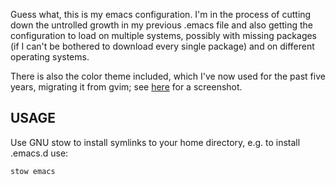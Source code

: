Guess what, this is my emacs configuration.  I'm in the process of
cutting down the untrolled growth in my previous .emacs file and also
getting the configuration to load on multiple systems, possibly with
missing packages (if I can't be bothered to download every single
package) and on different operating systems.

There is also the color theme included, which I've now used for the past
five years, migrating it from gvim; see
[here](http://macrolet.net/emacs/grey-blue-theme.png) for a screenshot.

## USAGE

Use GNU stow to install symlinks to your home directory, e.g. to install
.emacs.d use:

    stow emacs
